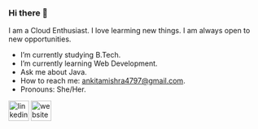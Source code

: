 ### Hi there 👋

I am a Cloud Enthusiast. I love learming new things. I am always open to new opportunities.

- I’m currently studying B.Tech.
- I’m currently learning Web Development. 
- Ask me about Java.
- How to reach me: ankitamishra4797@gmail.com.
- Pronouns: She/Her.

[<img src='https://cdn.jsdelivr.net/npm/simple-icons@3.0.1/icons/linkedin.svg' alt='linkedin' height='40'>](https://www.linkedin.com/in/ankita-mishra271/)  [<img src='https://cdn.jsdelivr.net/npm/simple-icons@3.0.1/icons/icloud.svg' alt='website' height='40'>](https://www.qwiklabs.com/public_profiles/b23c28b7-99b0-4b4d-a3ae-970b244a9a45)  
